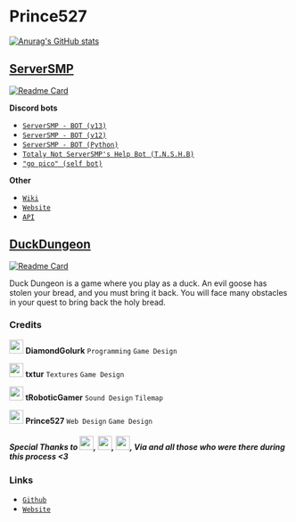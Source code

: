 # Prince527

[![Anurag's GitHub stats](https://github-readme-stats.vercel.app/api?username=Prince527Github&show_icons=true&theme=onedark)](https://github.com/anuraghazra/github-readme-stats)

## [ServerSMP](https://github.com/Prince527GitHub/ServerSMP)

[![Readme Card](https://github-readme-stats.vercel.app/api/pin/?username=Prince527Github&repo=ServerSMP&show_icons=true&theme=onedark)](https://github.com/anuraghazra/github-readme-stats)

**Discord bots**
 - [`ServerSMP - BOT (v13)`](https://github.com/Prince527GitHub/ServerSMP/tree/ServerSMP-BOT-(v13))
 - [`ServerSMP - BOT (v12)`](https://github.com/Prince527GitHub/ServerSMP/tree/ServerSMP-BOT-(v12))
 - [`ServerSMP - BOT (Python)`](https://github.com/Prince527GitHub/ServerSMP/tree/ServerSMP-BOT-(Python))
 - [`Totaly Not ServerSMP's Help Bot (T.N.S.H.B)`](https://github.com/Prince527GitHub/ServerSMP/tree/T%C2%B7N%C2%B7S%C2%B7H%C2%B7B)
 - [`"go pico" (self bot)`](https://github.com/Prince527GitHub/ServerSMP/tree/%22go-pico%22)

**Other**
 - [`Wiki`](https://github.com/Prince527GitHub/ServerSMP/wiki)
 - [`Website`](https://serversmp.xyz/)
 - [`API`](https://api.serversmp.xyz/)

## [DuckDungeon](https://github.com/DuckDevss/Duck-Dungeon) 

[![Readme Card](https://github-readme-stats.vercel.app/api/pin/?username=DuckDevss&repo=Duck-Dungeon&show_icons=true&theme=v)](https://github.com/anuraghazra/github-readme-stats)

Duck Dungeon is a game where you play as a duck. An evil goose has stolen your bread, and you must bring it back. You will face many obstacles in your quest to bring back the holy bread.

### Credits

<img width="25px" height="25px" style="image-rendering:auto" src="https://github.com/DuckDevss/Duck-Dungeon/blob/web-desktop/assets/images/arpi.png?raw=true" alt="credit-DiamondGolurk"></img> **DiamondGolurk** `Programming` `Game Design`

<img width="25px" height="25px" style="image-rendering:auto" src="https://github.com/DuckDevss/Duck-Dungeon/blob/web-desktop/assets/images/txtur.gif?raw=true" alt="credit-Txtur"></img> **txtur** `Textures` `Game Design`

<img width="25px" height="25px" style="image-rendering:auto" src="https://github.com/DuckDevss/Duck-Dungeon/blob/web-desktop/assets/images/tRoboticGamer.png?raw=true" alt="credit-tRoboticGamer"></img> **tRoboticGamer** `Sound Design` `Tilemap`

<img width="25px" height="25px" style="image-rendering:auto" src="https://github.com/DuckDevss/Duck-Dungeon/blob/web-desktop/assets/images/prince.gif?raw=true" alt="credit-Prince527"></img> **Prince527** `Web Design` `Game Design`

<h5>Special Thanks to <img width="25px" height="25px" style="image-rendering:auto" src="https://github.com/DuckDevss/Duck-Dungeon/blob/web-desktop/assets/images/castnormal.png?raw=true" alt="credit-CastNormal">, <img width="25px" height="25px" style="image-rendering:auto" src="https://github.com/DuckDevss/Duck-Dungeon/blob/web-desktop/assets/images/wam.png">, <img width="25px" height="25px" style="image-rendering:auto" src="https://github.com/DuckDevss/Duck-Dungeon/blob/web-desktop/assets/images/cr1ms0n.png?raw=true" alt="credit-Cr1ms0n">, Via and all those who were there during this process <3</h5>

### Links

- [`Github`](https://github.com/DuckDevss/Duck-Dungeon)
- [`Website`](https://duckdevss.github.io/Duck-Dungeon/)

